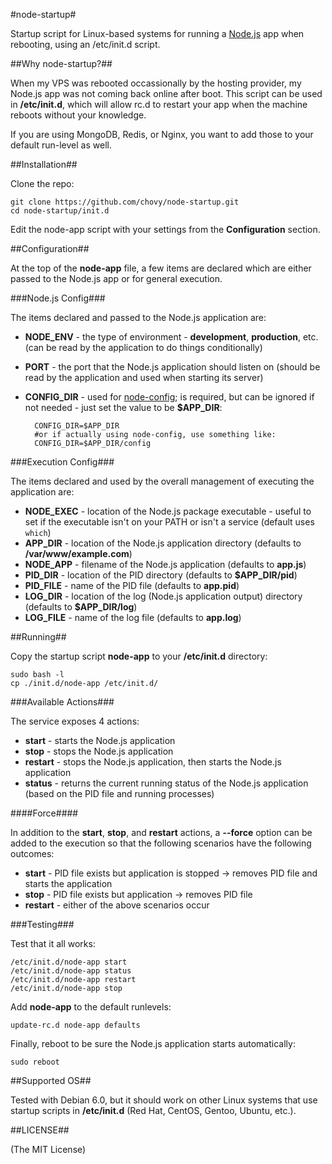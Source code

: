 #node-startup#

Startup script for Linux-based systems for running a [Node.js](http://nodejs.org/) app when rebooting, using an /etc/init.d script.

##Why node-startup?##

When my VPS was rebooted occassionally by the hosting provider, my Node.js app was not coming back online after boot. This script can be used in **/etc/init.d**, which will allow rc.d to restart your app when the machine reboots without your knowledge.

If you are using MongoDB, Redis, or Nginx, you want to add those to your default run-level as well.

##Installation##

Clone the repo:

    git clone https://github.com/chovy/node-startup.git
    cd node-startup/init.d

Edit the node-app script with your settings from the **Configuration** section.

##Configuration##

At the top of the **node-app** file, a few items are declared which are either passed to the Node.js app or for general execution.

###Node.js Config###

The items declared and passed to the Node.js application are:

- **NODE_ENV** - the type of environment - **development**, **production**, etc. (can be read by the application to do things conditionally)
- **PORT** - the port that the Node.js application should listen on (should be read by the application and used when starting its server)
- **CONFIG_DIR** - used for [node-config](https://github.com/lorenwest/node-config); is required, but can be ignored if not needed - just set the value to be **$APP_DIR**:

        CONFIG_DIR=$APP_DIR
        #or if actually using node-config, use something like:
        CONFIG_DIR=$APP_DIR/config

###Execution Config###

The items declared and used by the overall management of executing the application are:

- **NODE_EXEC** - location of the Node.js package executable - useful to set if the executable isn't on your PATH or isn't a service (default uses `which`)
- **APP_DIR** - location of the Node.js application directory (defaults to **/var/www/example.com**)
- **NODE_APP** - filename of the Node.js application (defaults to **app.js**)
- **PID_DIR** - location of the PID directory (defaults to **$APP_DIR/pid**)
- **PID_FILE** - name of the PID file (defaults to **app.pid**)
- **LOG_DIR** - location of the log (Node.js application output) directory (defaults to **$APP_DIR/log**)
- **LOG_FILE** - name of the log file (defaults to **app.log**)

##Running##
	
Copy the startup script **node-app** to your **/etc/init.d** directory:

    sudo bash -l
    cp ./init.d/node-app /etc/init.d/

###Available Actions###

The service exposes 4 actions:

- **start** - starts the Node.js application
- **stop** - stops the Node.js application
- **restart** - stops the Node.js application, then starts the Node.js application
- **status** - returns the current running status of the Node.js application (based on the PID file and running processes)

####Force####

In addition to the **start**, **stop**, and **restart** actions, a **--force** option can be added to the execution so that the following scenarios have the following outcomes:

- **start** - PID file exists but application is stopped -> removes PID file and starts the application
- **stop** - PID file exists but application -> removes PID file
- **restart** - either of the above scenarios occur

###Testing###

Test that it all works:

    /etc/init.d/node-app start
    /etc/init.d/node-app status
    /etc/init.d/node-app restart
    /etc/init.d/node-app stop

Add **node-app** to the default runlevels:

    update-rc.d node-app defaults

Finally, reboot to be sure the Node.js application starts automatically:

    sudo reboot

##Supported OS##

Tested with Debian 6.0, but it should work on other Linux systems that use startup scripts in **/etc/init.d** (Red Hat, CentOS, Gentoo, Ubuntu, etc.).

##LICENSE##

(The MIT License)

